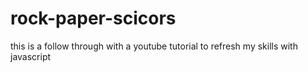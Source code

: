 # rock-paper-scicors
this is a follow through with a youtube tutorial to refresh my skills with javascript
